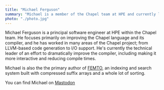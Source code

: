 ```yaml
---
title: "Michael Ferguson"
summary: "Michael is a member of the Chapel team at HPE and currently leads the compiler rework subteam."
photo: "./photo.jpg"
---
```


Michael Ferguson is a principal software engineer at HPE within the
Chapel team. He focuses primarily on improving the Chapel language and
its compiler, and he has worked in many areas of the Chapel project; from
LLVM-based code generation to I/O support. He's currently the technical
leader of an effort to dramatically improve the compiler, including
making it more interactive and reducing compile times.

Michael is also the the primary author of
[FEMTO](https://github.com/femto-dev/femto), an indexing and search
system built with compressed suffix arrays and a whole lot of sorting.

You can find Michael on [Mastodon](https://hachyderm.io/@mppf)
